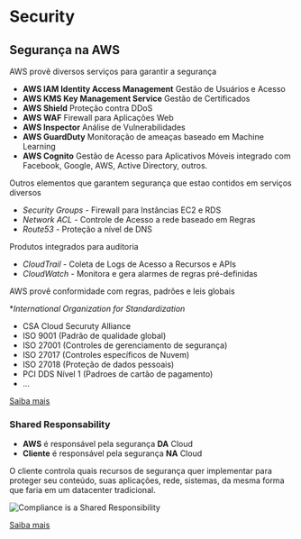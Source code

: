 # Security

## Segurança na AWS

AWS provê diversos serviços para garantir a segurança
- **AWS IAM Identity Access Management** Gestão de Usuários e Acesso
- **AWS KMS Key Management Service** Gestão de Certificados
- **AWS Shield** Proteção contra DDoS
- **AWS WAF** Firewall para Aplicações Web
- **AWS Inspector** Análise de Vulnerabilidades
- **AWS GuardDuty** Monitoração de ameaças baseado em Machine Learning
- **AWS Cognito** Gestão de Acesso para Aplicativos Móveis integrado com Facebook, Google, AWS, Active Directory, outros.

Outros elementos que garantem segurança que estao contidos em serviços diversos
- *Security Groups* - Firewall para Instâncias EC2 e RDS
- *Network ACL* - Controle de Acesso a rede baseado em Regras
- *Route53* - Proteção a nível de DNS

Produtos integrados para auditoria
- *CloudTrail* - Coleta de Logs de Acesso a Recursos e APIs
- *CloudWatch* - Monitora e gera alarmes de regras pré-definidas

AWS provê conformidade com regras, padrões e leis globais

**International Organization for Standardization*
- CSA Cloud Securuty Alliance
- ISO 9001 (Padrão de qualidade global)
- ISO 27001 (Controles de gerenciamento de segurança)
- ISO 27017 (Controles específicos de Nuvem)
- ISO 27018 (Proteção de dados pessoais)
- PCI DDS Nível 1 (Padroes de cartão de pagamento)
- ...

[Saiba mais](https://aws.amazon.com/compliance)


### Shared Responsability

- **AWS** é responsável pela segurança **DA** Cloud
- **Cliente** é responsável pela segurança **NA** Cloud

O cliente controla quais recursos de segurança quer implementar para proteger seu conteúdo, suas aplicações, rede, sistemas, da mesma forma que faria em um datacenter tradicional.

![Compliance is a Shared Responsibility](https://d1.awsstatic.com/security-center/Shared_Responsibility_Model_V2.59d1eccec334b366627e9295b304202faf7b899b.jpg "Shared Responsibility")

[Saiba mais](https://aws.amazon.com/compliance/shared-responsibility-model)